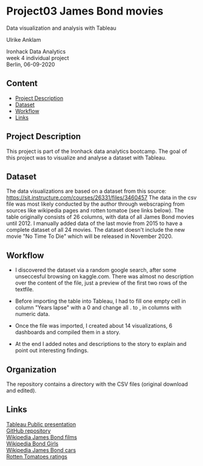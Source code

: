 # Project03 James Bond movies  
Data visualization and analysis with Tableau 
  
Ulrike Anklam  
  
Ironhack Data Analytics   
week 4 individual project  
Berlin, 06-09-2020  

## Content
  
- [Project Description](#project-description)
- [Dataset](#dataset)
- [Workflow](#workflow)
- [Links](#links)
  
## Project Description
  
This project is part of the Ironhack data analytics bootcamp. The goal of this project was to visualize and analyse a dataset with Tableau. 
  
## Dataset
  
The data visualizations are based on a dataset from this source: https://sit.instructure.com/courses/26331/files/3460457  The data in the csv file was most likely conducted by the author through webscraping from sources like wikipedia pages and rotten tomatoe (see links below). 
The table originally consists of 26 columns, with data of all James Bond movies until 2012. I manually added data of the last movie from 2015 to have a complete dataset of all 24 movies. The dataset doesn't include the new movie "No Time To Die" which will be released in November 2020.
  
## Workflow
  
- I discovered the dataset via a random google search, after some unseccesful browsing on kaggle.com. There was almost no description over the content of the file, just a preview of the first two rows of the textfile.  
  
- Before importing the table into Tableau, I had to fill one empty cell in column "Years lapse" with a 0 and change all . to , in columns with numeric data.  
  
- Once the file was imported, I created about 14 visualizations, 6 dashboards and compiled them in a story.  
  
- At the end I added notes and descriptions to the story to explain and point out interesting findings.  

## Organization
  
The repository contains a directory with the CSV files (original download and edited).
  
## Links

[Tableau Public presentation](https://public.tableau.com/views/Project03_James_Bond_data_viz/Story_James_Bond_movies?:language=en&:display_count=y&publish=yes&:origin=viz_share_link)  
[GitHub repository](https://github.com/Ulli-H/Project03_James_Bond_movies.git)    
[Wikipedia James Bond films](https://en.wikipedia.org/wiki/List_of_James_Bond_films#Spectre_(2015))  
[Wikipedia Bond Girls](https://en.wikipedia.org/wiki/Bond_girl)  
[Wikipedia James Bond cars](https://en.wikipedia.org/wiki/List_of_James_Bond_vehicles)  
[Rotten Tomatoes ratings](https://www.rottentomatoes.com/franchise/james_bond_007)  
